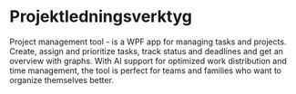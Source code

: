 # Projektledningsverktyg
Project management tool - is a WPF app for managing tasks and projects. Create, assign and prioritize tasks, track status and deadlines and get an overview with graphs. With AI support for optimized work distribution and time management, the tool is perfect for teams and families who want to organize themselves better.
